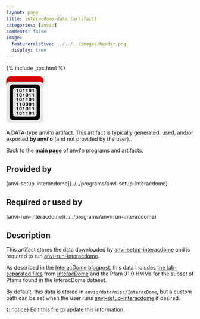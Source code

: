 ```yaml
---
layout: page
title: interacdome-data [artifact]
categories: [anvio]
comments: false
image:
  featurerelative: ../../../images/header.png
  display: true
---
```



{% include _toc.html %}


<img src="../../images/icons/DATA.png" alt="DATA" style="width:100px; border:none" />

A DATA-type anvi'o artifact. This artifact is typically generated, used, and/or exported **by anvi'o** (and not provided by the user)..

Back to the **[main page](../../)** of anvi'o programs and artifacts.

## Provided by


<p style="text-align: left" markdown="1"><span class="artifact-p">[anvi-setup-interacdome](../../programs/anvi-setup-interacdome)</span></p>


## Required or used by


<p style="text-align: left" markdown="1"><span class="artifact-r">[anvi-run-interacdome](../../programs/anvi-run-interacdome)</span></p>


## Description

This artifact stores the data downloaded by <span class="artifact-n">[anvi-setup-interacdome](/software/anvio/help/main/programs/anvi-setup-interacdome)</span> and is required to run
<span class="artifact-n">[anvi-run-interacdome](/software/anvio/help/main/programs/anvi-run-interacdome)</span>. 

As described in the [InteracDome
blogpost](https://merenlab.org/2020/07/22/interacdome/#anvi-setup-interacdome), this data includes
[the tab-separated files](https://interacdome.princeton.edu/#tab-6136-4) from
[InteracDome](https://interacdome.princeton.edu/) and the Pfam 31.0 HMMs for the subset of Pfams
found in the InteracDome dataset.

By default, this data is stored in `anvio/data/misc/InteracDome`, but a custom path can be set when
the user runs <span class="artifact-n">[anvi-setup-interacdome](/software/anvio/help/main/programs/anvi-setup-interacdome)</span> if desired.


{:.notice}
Edit [this file](https://github.com/merenlab/anvio/tree/master/anvio/docs/artifacts/interacdome-data.md) to update this information.


